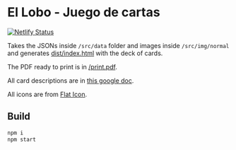 # El Lobo - Juego de cartas

[![Netlify Status](https://api.netlify.com/api/v1/badges/8333e972-a384-45bd-8f2e-dc929121d9d5/deploy-status)](https://app.netlify.com/sites/el-lobo/deploys)

Takes the JSONs inside `/src/data` folder and images inside `/src/img/normal` and generates [dist/index.html](https://el-lobo.netlify.com/) with the deck of cards.

The PDF ready to print is in [/print.pdf](/print.pdf).

All card descriptions are in [this google doc](https://docs.google.com/document/d/1NJevFoh-qZUnPxeY1FhXfx6NDy34_Wjs4Pu5O34_l60/edit?usp=sharing).

All icons are from [Flat Icon](https://www.flaticon.com).

## Build

```bash
npm i
npm start
```
